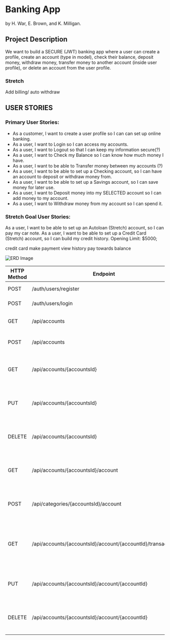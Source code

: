 # Banking App
by H. War, E. Brown, and K. Milligan.

## Project Description
We want to build a SECURE (JWT) banking app where a user can create a profile, create an account (type in model), check their balance, deposit money, withdraw money, transfer money to another account (inside user profile), or delete an account from the user profile.

### Stretch
Add billing/ auto withdraw


## USER STORIES

### Primary User Stories:

- As a customer, I want to create a user profile so I can can set up online banking.
- As a user, I want to Login so I can access my accounts.
- As a user, I want to Logout so that I can keep my information secure(?)
- As a user, I want to Check my Balance so I can know how much money I have.
- As a user, I want to be able to Transfer money between my accounts (?)
- As a user, I want to be able to set up a Checking account, so I can have an account to deposit or withdraw money from.
- As a user, I want to be able to set up a Savings account, so I can save money for later use.
- As a user, I want to Deposit money into my SELECTED account so I can add money to my account.
- As a user, I want to Withdraw money from my account so I can spend it.


### Stretch Goal User Stories:

As a user, I want to be able to set up an Autoloan (Stretch) account, so I can pay my car note.
As a user, I want to be able to set up a Credit Card (Stretch) account, so I can build my credit history.
    Opening Limit: $5000;
    

credit card
    make payment
    view history
    pay towards balance

![ERD Image](https://raw.githubusercontent.com/Kieran815/unit-2-project/main/banking%20app.drawio.png "test text")

| HTTP Method | Endpoint                                                   | Functionality                                                          | Access  |
|-------------|------------------------------------------------------------|------------------------------------------------------------------------|---------|
| POST        | /auth/users/register                                       | Registers a user                                                       | PUBLIC  |
| POST        | /auth/users/login                                          | Logs a user in                                                         | PUBLIC  |
| GET         | /api/accounts                                              | Lists all Account groups                                               | PRIVATE |
| POST        | /api/accounts                                              | Creates a new Account group                                            | PRIVATE |
| GET         | /api/accounts/{accountsId}                                 | Gets a single Account group with the supplied id                       | PRIVATE |
| PUT         | /api/accounts/{accountsId}                                 | Updates an Account group with the supplied id                          | PRIVATE |
| DELETE      | /api/accounts/{accountsId}                                 | Deletes a account group with the supplied id                           | PRIVATE |
| GET         | /api/accounts/{accountsId}/account                         | List all accounts in the given account group                           | PRIVATE |
| POST        | /api/categories/{accountsId}/account                       | Creates a new account in the given Account group                       | PRIVATE |
| GET         | /api/accounts/{accountsId}/account/{accountId}/transaction | Gets a List of transactions with the supplied accountsId and accountId | PRIVATE |
| PUT         | /api/accounts/{accountsId}/account/{accountId}             | Updates an account in the given account group                          | PRIVATE |
| DELETE      | /api/accounts/{accountsId}/account/{accountId}             | Deletes an account in the given Account group                          | PRIVATE |
